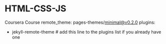 # HTML-CSS-JS
Coursera Course
remote_theme: pages-themes/minimal@v0.2.0
plugins:
- jekyll-remote-theme # add this line to the plugins list if you already have one
